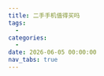 ```yaml
---
title: 二手手机值得买吗
tags:
  - 
categories:
  - 
date: 2026-06-05 00:00:00
nav_tabs: true
---
```


> 

<!-- more -->

## 

